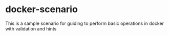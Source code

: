 # docker-scenario
This is a sample scenario for guiding to perform basic operations in docker with validation and hints
